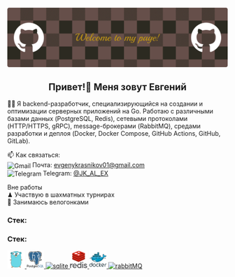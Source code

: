 ![Header](https://github.com/JeyKeyAlex/JeyKeyAlex/blob/main/github-header-banner.png)

<h2 align="center"> Привет!🙌 Меня зовут Евгений</h2>
👨‍💻 Я backend-разработчик, специализирующийся на создании и оптимизации серверных приложений на Go. Работаю с различными базами данных (PostgreSQL, Redis), сетевыми протоколами (HTTP/HTTPS, gRPC), message-брокерами (RabbitMQ), средами разработки и деплоя (Docker, Docker Compose, GitHub Actions, GitHub, GitLab).

📫 Как связаться:  
<img src="https://upload.wikimedia.org/wikipedia/commons/4/4e/Gmail_Icon.png" alt="Gmail" width="16" height="16" style="vertical-align:middle;"> Почта: [evgenykrasnikov01@gmail.com](mailto:evgenykrasnikov01@gmail.com)  
<img src="https://upload.wikimedia.org/wikipedia/commons/8/82/Telegram_logo.svg" alt="Telegram" width="16" height="16" style="vertical-align:middle;"> Telegram: [@JK_AL_EX](https://t.me/JK_AL_EX)

Вне работы  
♟ Участвую в шахматных турнирах  
🚴 Занимаюсь велогонками


<h3 align="left">Стек:</h3>
<h3 align="left">Стек:</h3>
<p align="left">
  <a href="https://golang.org" target="_blank" rel="noreferrer">
    <img src="https://raw.githubusercontent.com/devicons/devicon/master/icons/go/go-original.svg" alt="go" width="40" height="40"/>
  </a> 
  <a href="https://www.postgresql.org" target="_blank" rel="noreferrer">
    <img src="https://raw.githubusercontent.com/devicons/devicon/master/icons/postgresql/postgresql-original-wordmark.svg" alt="postgresql" width="40" height="40"/>
  </a> 
  <a href="https://www.sqlite.org/" target="_blank" rel="noreferrer">
    <img src="https://www.vectorlogo.zone/logos/sqlite/sqlite-icon.svg" alt="sqlite" width="40" height="40"/>
  </a>
  <a href="https://redis.io/" target="_blank" rel="noreferrer">
    <img src="https://raw.githubusercontent.com/devicons/devicon/master/icons/redis/redis-original-wordmark.svg" alt="redis" width="40" height="40"/>
  </a> 
  <a href="https://www.docker.com/" target="_blank" rel="noreferrer">
    <img src="https://raw.githubusercontent.com/devicons/devicon/master/icons/docker/docker-original-wordmark.svg" alt="docker" width="40" height="40"/>
  </a> 
  <a href="https://www.rabbitmq.com" target="_blank" rel="noreferrer">
    <img src="https://www.vectorlogo.zone/logos/rabbitmq/rabbitmq-icon.svg" alt="rabbitMQ" width="40" height="40"/>
  </a> 
</p>
